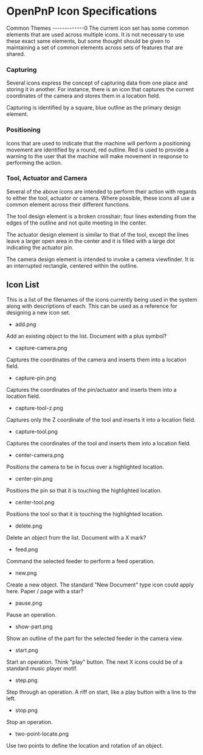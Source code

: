 OpenPnP Icon Specifications
===========================


Common Themes
-------------0
The current icon set has some common elements that are used across multiple
icons. It is not necessary to use these exact same elements, but some thought
should be given to maintaining a set of common elements across sets of features
that are shared.

### Capturing
Several icons express the concept of capturing data from one place and storing
it in another. For instance, there is an icon that captures the current
coordinates of the camera and stores them in a location field.

Capturing is identified by a square, blue outline as the primary design element.

### Positioning
Icons that are used to indicate that the machine will perform a positioning
movement are identified by a round, red outline. Red is used to provide a
warning to the user that the machine will make movement in response to
performing the action.

### Tool, Actuator and Camera
Several of the above icons are intended to perform their action with regards
to either the tool, actuator or camera. Where possible, these icons all use
a common element across their different functions.

The tool design element is a broken crosshair; four lines extending from the
edges of the outline and not quite meeting in the center.

The actuator design element is similar to that of the tool, except the lines
leave a larger open area in the center and it is filled with a large dot
indicating the actuator pin.

The camera design element is intended to invoke a camera viewfinder. It is an
interrupted rectangle, centered within the outline.


Icon List
---------
This is a list of the filenames of the icons currently being used in the system
along with descriptions of each. This can be used as a reference for designing
a new icon set.

* add.png

 Add an existing object to the list. Document with a plus symbol?

* capture-camera.png

 Captures the coordinates of the camera and inserts them into a location field.
		
* capture-pin.png

 Captures the coordinates of the pin/actuator and inserts them into a location
field.

* capture-tool-z.png

 Captures only the Z coordinate of the tool and inserts it into a location
field.

* capture-tool.png

 Captures the coordinates of the tool and inserts them into a location field.

* center-camera.png

 Positions the camera to be in focus over a highlighted location.

* center-pin.png

 Positions the pin so that it is touching the highlighted location.

* center-tool.png

 Positions the tool so that it is touching the highlighted location.

* delete.png

 Delete an object from the list. Document with a X mark?

* feed.png

 Command the selected feeder to perform a feed operation.

* new.png

 Create a new object. The standard "New Document" type icon could apply here.
Paper / page with a star?

* pause.png

 Pause an operation.

* show-part.png

 Show an outline of the part for the selected feeder in the camera view.
 
 * start.png

 Start an operation. Think "play" button. The next X icons could be of a
standard music player motif.

* step.png

 Step through an operation. A riff on start, like a play button with a line to
the left.

* stop.png

 Stop an operation.

* two-point-locate.png

 Use two points to define the location and rotation of an object.
 
 
